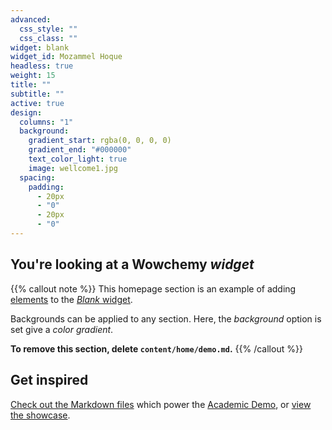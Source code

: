 ```yaml
---
advanced:
  css_style: ""
  css_class: ""
widget: blank
widget_id: Mozammel Hoque
headless: true
weight: 15
title: ""
subtitle: ""
active: true
design:
  columns: "1"
  background:
    gradient_start: rgba(0, 0, 0, 0)
    gradient_end: "#000000"
    text_color_light: true
    image: wellcome1.jpg
  spacing:
    padding:
      - 20px
      - "0"
      - 20px
      - "0"
---
```

## You're looking at a Wowchemy *widget*

{{% callout note %}}
This homepage section is an example of adding [elements](https://sourcethemes.com/academic/docs/writing-markdown-latex/) to the [*Blank* widget](https://sourcethemes.com/academic/docs/widgets/).

Backgrounds can be applied to any section. Here, the *background* option is set give a *color gradient*.

**To remove this section, delete `content/home/demo.md`.**
{{% /callout %}}

## Get inspired

[Check out the Markdown files](https://github.com/wowchemy/starter-academic/tree/master/exampleSite) which power the [Academic Demo](https://academic-demo.netlify.app), or [view the showcase](https://wowchemy.com/user-stories/).
